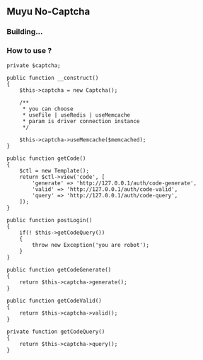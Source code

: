 ## Muyu No-Captcha

### Building...

### How to use ?

    private $captcha;
        
    public function __construct()
    {
        $this->captcha = new Captcha();
        
        /**
         * you can choose
         * useFile | useRedis | useMemcache
         * param is driver connection instance
         */
                  
        $this->captcha->useMemcache($memcached);
    }
        
    public function getCode()
    {
        $ctl = new Template();
        return $ctl->view('code', [
            'generate' => 'http://127.0.0.1/auth/code-generate',
            'valid' => 'http://127.0.0.1/auth/code-valid',
            'query' => 'http://127.0.0.1/auth/code-query',
        ]);
    }
        
    public function postLogin()
    {
        if(! $this->getCodeQuery())
        {
            throw new Exception('you are robot');
        }
    }
        
    public function getCodeGenerate()
    {
        return $this->captcha->generate();
    }
        
    public function getCodeValid()
    {
        return $this->captcha->valid();
    }
        
    private function getCodeQuery()
    {
        return $this->captcha->query();
    }
